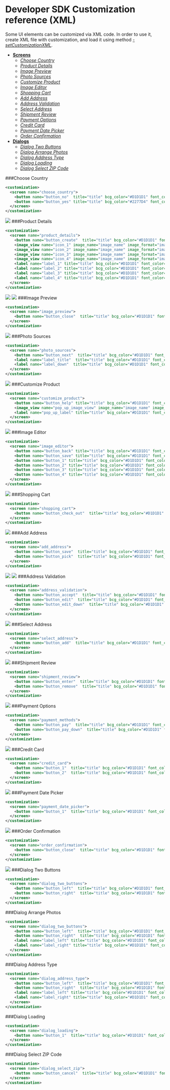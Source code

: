 Developer SDK Customization reference (XML)
===========================================

Some UI elements can be customized via XML code. In order to use it, create XML file with customization, and load it using method [*-setCustomizationXML*](https://github.com/printdotio/printio-ios-sdk/blob/master/docs/code_customization.md#--setcustomizationxml).

  - [**Screens**]()
    - [*Choose Country*](https://github.com/printdotio/printio-ios-sdk/blob/master/docs/xml_customization_new.md#choose-country)
    - [*Product Details*](https://github.com/printdotio/printio-ios-sdk/blob/master/docs/xml_customization_new.md#product-details)
    - [*Image Preview*](https://github.com/printdotio/printio-ios-sdk/blob/master/docs/xml_customization_new.md#image-preview)
    - [*Photo Sources*](https://github.com/printdotio/printio-ios-sdk/blob/master/docs/xml_customization_new.md#photo-sources)
    - [*Customize Product*](https://github.com/printdotio/printio-ios-sdk/blob/master/docs/xml_customization_new.md#customize-product)
    - [*Image Editor*](https://github.com/printdotio/printio-ios-sdk/blob/master/docs/xml_customization_new.md#image-editor)
    - [*Shopping Cart*](https://github.com/printdotio/printio-ios-sdk/blob/master/docs/xml_customization_new.md#shopping-cart)
    - [*Add Address*](https://github.com/printdotio/printio-ios-sdk/blob/master/docs/xml_customization_new.md#add-address)
    - [*Address Validation*](https://github.com/printdotio/printio-ios-sdk/blob/master/docs/xml_customization_new.md#address-validation)
    - [*Select Address*](https://github.com/printdotio/printio-ios-sdk/blob/master/docs/xml_customization_new.md#select-address)
    - [*Shipment Review*](https://github.com/printdotio/printio-ios-sdk/blob/master/docs/xml_customization_new.md#shipment-review)
    - [*Payment Options*](https://github.com/printdotio/printio-ios-sdk/blob/master/docs/xml_customization_new.md#payment-options)
    - [*Credit Card*](https://github.com/printdotio/printio-ios-sdk/blob/master/docs/xml_customization_new.md#credit-card)
    - [*Payment Date Picker*](https://github.com/printdotio/printio-ios-sdk/blob/master/docs/xml_customization_new.md#payment-date-picker)
    - [*Order Confirmation*](https://github.com/printdotio/printio-ios-sdk/blob/master/docs/xml_customization_new.md#order-confirmation)
  - [**Dialogs**]()
    - [*Dialog Two Buttons*](https://github.com/printdotio/printio-ios-sdk/blob/master/docs/xml_customization_new.md#dialog-two-buttons)
    - [*Dialog Arrange Photos*](https://github.com/printdotio/printio-ios-sdk/blob/master/docs/xml_customization_new.md#dialog-arrange-photos)
    - [*Dialog Address Type*](https://github.com/printdotio/printio-ios-sdk/blob/master/docs/xml_customization_new.md#dialog-address-type)
    - [*Dialog Loading*](https://github.com/printdotio/printio-ios-sdk/blob/master/docs/xml_customization_new.md#dialog-loading)
    - [*Dialog Select ZIP Code*](https://github.com/printdotio/printio-ios-sdk/blob/master/docs/xml_customization_new.md#dialog-select-zip-code)

###Choose Country
```XML
<customization>
  <screen name="choose_country">
    <button name="button_no"  title="title" bcg_color="#D1D1D1" font_color="#2277D4" />
    <button name="button_yes" title="title" bcg_color="#2277D4" font_color="#ffffff"/>
  </screen>
</customization>
```
![](https://dl.dropboxusercontent.com/u/19321066/printIO/iOS-Simulator-Screen-Shot-Oct-27%2C-2014%2C-5.07.36-PM.png)
###Product Details
```XML
<customization>
  <screen name="product_details">
    <button name="button_create"  title="title" bcg_color="#D1D1D1" font_color="#2277D4" bcg_image_name="bcg_image_name" bcg_image_format="image_format" />
    <image_view name="icon_1" image_name="image_name" image_format="image_format" />
    <image_view name="icon_2" image_name="image_name" image_format="image_format" />
    <image_view name="icon_3" image_name="image_name" image_format="image_format" />
    <image_view name="icon_4" image_name="image_name" image_format="image_format" />
    <label name="label_1" title="title" bcg_color="#D1D1D1" font_color="#2277D4" />
    <label name="label_2" title="title" bcg_color="#D1D1D1" font_color="#2277D4" />
    <label name="label_3" title="title" bcg_color="#D1D1D1" font_color="#2277D4" />
    <label name="label_4" title="title" bcg_color="#D1D1D1" font_color="#2277D4" />
  </screen>
</customization>
```
![](https://dl.dropboxusercontent.com/u/19321066/printIO/iOS-Simulator-Screen-Shot-Oct-27%2C-2014%2C-5.21.16-PM.png)   ![](https://dl.dropboxusercontent.com/u/19321066/printIO/iOS-Simulator-Screen-Shot-Oct-27%2C-2014%2C-5.21.19-PM.png)
###Image Preview
```XML
<customization>
  <screen name="image_preview">
    <button name="button_close"  title="title" bcg_color="#D1D1D1" font_color="#2277D4" />
  </screen>
</customization>
```
![](https://dl.dropboxusercontent.com/u/19321066/printIO/iOS-Simulator-Screen-Shot-Oct-27%2C-2014%2C-5.35.16-PM.png)
###Photo Sources
```XML
<customization>
  <screen name="photo_sources">
    <button name="button_next"  title="title" bcg_color="#D1D1D1" font_color="#2277D4" />
    <label name="label_title"  title="title" bcg_color="#D1D1D1" font_color="#2277D4" />
    <label name="label_down"  title="title" bcg_color="#D1D1D1" font_color="#2277D4" />
  </screen>
</customization>
```
![](https://dl.dropboxusercontent.com/u/19321066/printIO/iOS-Simulator-Screen-Shot-Oct-27%2C-2014%2C-5.35.32-PM.png)
###Customize Product
```XML
<customization>
  <screen name="customize_product">
    <button name="button_help" title="title" bcg_color="#D1D1D1" font_color="#2277D4" />
    <image_view name="pop_up_image_view" image_name="image_name" image_format="image_format" />
    <label name="pop_up_label" title="title" bcg_color="#D1D1D1" font_color="#2277D4" />
  </screen>
</customization>
```
![](https://dl.dropboxusercontent.com/u/19321066/printIO/iOS-Simulator-Screen-Shot-Oct-27%2C-2014%2C-5.46.49-PM.png)
###Image Editor
```XML
<customization>
  <screen name="image_editor">
    <button name="button_back" title="title" bcg_color="#D1D1D1" font_color="#2277D4" image_name="image_name" image_format="image_format"/>
    <button name="button_save" title="title" bcg_color="#D1D1D1" font_color="#2277D4" image_name="image_name" image_format="image_format"/>
    <button name="button_1" title="title" bcg_color="#D1D1D1" font_color="#2277D4" image_name="image_name" image_format="image_format"/>
    <button name="button_2" title="title" bcg_color="#D1D1D1" font_color="#2277D4" image_name="image_name" image_format="image_format"/>
    <button name="button_3" title="title" bcg_color="#D1D1D1" font_color="#2277D4" image_name="image_name" image_format="image_format"/>
    <button name="button_4" title="title" bcg_color="#D1D1D1" font_color="#2277D4" image_name="image_name" image_format="image_format"/>
  </screen>
</customization>
```
![](https://dl.dropboxusercontent.com/u/19321066/printIO/iOS-Simulator-Screen-Shot-Oct-27%2C-2014%2C-5.47.24-PM.png)
###Shopping Cart
```XML
<customization>
  <screen name="shopping_cart">
    <button name="button_check_out"  title="title" bcg_color="#D1D1D1" font_color="#2277D4" />
  </screen>
</customization>
```
![](https://dl.dropboxusercontent.com/u/19321066/printIO/iOS-Simulator-Screen-Shot-Oct-27%2C-2014%2C-6.10.13-PM.png)
###Add Address
```XML
<customization>
  <screen name="add_address">
    <button name="button_save"  title="title" bcg_color="#D1D1D1" font_color="#2277D4" />
    <button name="button_pick"  title="title" bcg_color="#D1D1D1" font_color="#2277D4" />
  </screen>
</customization>
```
![](https://dl.dropboxusercontent.com/u/19321066/printIO/iOS-Simulator-Screen-Shot-Oct-27%2C-2014%2C-6.15.20-PM.png)   ![](https://dl.dropboxusercontent.com/u/19321066/printIO/iOS-Simulator-Screen-Shot-Oct-27%2C-2014%2C-6.15.23-PM.png)
###Address Validation
```XML
<customization>
  <screen name="address_validation">
    <button name="button_accept"  title="title" bcg_color="#D1D1D1" font_color="#2277D4" />
    <button name="button_edit"  title="title" bcg_color="#D1D1D1" font_color="#2277D4" />
    <button name="button_edit_down"  title="title" bcg_color="#D1D1D1" font_color="#2277D4" />
  </screen>
</customization>
```
![](https://dl.dropboxusercontent.com/u/19321066/printIO/iOS-Simulator-Screen-Shot-Oct-27%2C-2014%2C-6.15.35-PM.png)
###Select Address
```XML
<customization>
  <screen name="select_address">
    <button name="button_add"  title="title" bcg_color="#D1D1D1" font_color="#2277D4" />
  </screen>
</customization>
```
![](https://dl.dropboxusercontent.com/u/19321066/printIO/iOS-Simulator-Screen-Shot-Oct-27%2C-2014%2C-6.16.01-PM.png)
###Shipment Review
```XML
<customization>
  <screen name="shipment_review">
    <button name="button_enter"  title="title" bcg_color="#D1D1D1" font_color="#2277D4" />
    <button name="button_remove"  title="title" bcg_color="#D1D1D1" font_color="#2277D4" />
  </screen>
</customization>
```
![](https://dl.dropboxusercontent.com/u/19321066/printIO/iOS-Simulator-Screen-Shot-Oct-27%2C-2014%2C-6.29.47-PM.png)
###Payment Options
```XML
<customization>
  <screen name="payment_methods">
    <button name="button_pay"  title="title" bcg_color="#D1D1D1" font_color="#2277D4" />
    <button name="button_pay_down"  title="title" bcg_color="#D1D1D1" font_color="#2277D4" />
  </screen>
</customization>
```
![](https://dl.dropboxusercontent.com/u/19321066/printIO/iOS-Simulator-Screen-Shot-Oct-27%2C-2014%2C-6.29.50-PM.png)
###Credit Card
```XML
<customization>
  <screen name="credit_card">
    <button name="button_1"  title="title" bcg_color="#D1D1D1" font_color="#2277D4" />
    <button name="button_2"  title="title" bcg_color="#D1D1D1" font_color="#2277D4" />
  </screen>
</customization>
```
![](https://dl.dropboxusercontent.com/u/19321066/printIO/iOS-Simulator-Screen-Shot-Oct-27%2C-2014%2C-6.30.02-PM.png)
###Payment Date Picker
```XML
<customization>
  <screen name="payment_date_picker">
    <button name="button_1"  title="title" bcg_color="#D1D1D1" font_color="#2277D4" />
  </screen>
</customization>
```
![](https://dl.dropboxusercontent.com/u/19321066/printIO/iOS-Simulator-Screen-Shot-Oct-27%2C-2014%2C-6.30.08-PM.png)
###Order Confirmation
```XML
<customization>
  <screen name="order_confirmation">
    <button name="button_close"  title="title" bcg_color="#D1D1D1" font_color="#2277D4" />
  </screen>
</customization>
```
![](https://dl.dropboxusercontent.com/u/19321066/printIO/iOS-Simulator-Screen-Shot-Oct-27%2C-2014%2C-6.45.47-PM.png)
###Dialog Two Buttons
```XML
<customization>
  <screen name="dialog_two_buttons">
    <button name="button_left"  title="title" bcg_color="#D1D1D1" font_color="#2277D4" />
    <button name="button_right"  title="title" bcg_color="#D1D1D1" font_color="#2277D4" />
  </screen>
</customization>
```
###Dialog Arrange Photos
```XML
<customization>
  <screen name="dialog_two_buttons">
    <button name="button_left"  title="title" bcg_color="#D1D1D1" font_color="#2277D4" image_name="image_name" image_format="image_format" />
    <button name="button_right"  title="title" bcg_color="#D1D1D1" font_color="#2277D4" image_name="image_name" image_format="image_format"/>
    <label name="label_left" title="title" bcg_color="#D1D1D1" font_color="#2277D4" />
    <label name="label_right" title="title" bcg_color="#D1D1D1" font_color="#2277D4" />
  </screen>
</customization>
```
###Dialog Address Type
```XML
<customization>
  <screen name="dialog_address_type">
    <button name="button_left"  title="title" bcg_color="#D1D1D1" font_color="#2277D4" image_name="image_name" image_format="image_format" />
    <button name="button_right"  title="title" bcg_color="#D1D1D1" font_color="#2277D4" image_name="image_name" image_format="image_format"/>
    <label name="label_left" title="title" bcg_color="#D1D1D1" font_color="#2277D4" />
    <label name="label_right" title="title" bcg_color="#D1D1D1" font_color="#2277D4" />
  </screen>
</customization>
```
###Dialog Loading
```XML
<customization>
  <screen name="dialog_loading">
    <button name="button_1"  title="title" bcg_color="#D1D1D1" font_color="#2277D4" />
  </screen>
</customization>
```
###Dialog Select ZIP Code
```XML
<customization>
  <screen name="dialog_select_zip">
    <button name="button_cancel"  title="title" bcg_color="#D1D1D1" font_color="#2277D4" />
  </screen>
</customization>
```
